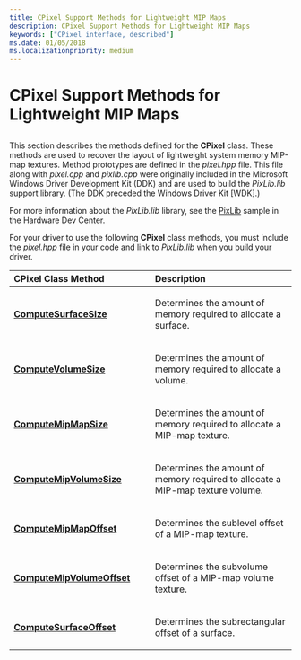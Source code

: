 ```yaml
---
title: CPixel Support Methods for Lightweight MIP Maps
description: CPixel Support Methods for Lightweight MIP Maps
keywords: ["CPixel interface, described"]
ms.date: 01/05/2018
ms.localizationpriority: medium
---
```


# CPixel Support Methods for Lightweight MIP Maps


## <span id="ddk_cpixel_support_methods_for_lightweight_mip_maps_gg"></span><span id="DDK_CPIXEL_SUPPORT_METHODS_FOR_LIGHTWEIGHT_MIP_MAPS_GG"></span>


This section describes the methods defined for the **CPixel** class. These methods are used to recover the layout of lightweight system memory MIP-map textures. Method prototypes are defined in the *pixel.hpp* file. This file along with *pixel.cpp* and *pixlib.cpp* were originally included in the Microsoft Windows Driver Development Kit (DDK) and are used to build the *PixLib.lib* support library. (The DDK preceded the Windows Driver Kit \[WDK\].)

For more information about the *PixLib.lib* library, see the [PixLib](/samples/browse/) sample in the Hardware Dev Center.

For your driver to use the following **CPixel** class methods, you must include the *pixel.hpp* file in your code and link to *PixLib.lib* when you build your driver.

<table>
<colgroup>
<col width="50%" />
<col width="50%" />
</colgroup>
<thead>
<tr class="header">
<th align="left">CPixel Class Method</th>
<th align="left">Description</th>
</tr>
</thead>
<tbody>
<tr class="odd">
<td align="left"><p><a href="cpixel-computesurfacesize.md" data-raw-source="[&lt;strong&gt;ComputeSurfaceSize&lt;/strong&gt;](cpixel-computesurfacesize.md)"><strong>ComputeSurfaceSize</strong></a></p></td>
<td align="left"><p>Determines the amount of memory required to allocate a surface.</p></td>
</tr>
<tr class="even">
<td align="left"><p><a href="cpixel-computevolumesize.md" data-raw-source="[&lt;strong&gt;ComputeVolumeSize&lt;/strong&gt;](cpixel-computevolumesize.md)"><strong>ComputeVolumeSize</strong></a></p></td>
<td align="left"><p>Determines the amount of memory required to allocate a volume.</p></td>
</tr>
<tr class="odd">
<td align="left"><p><a href="cpixel-computemipmapsize.md" data-raw-source="[&lt;strong&gt;ComputeMipMapSize&lt;/strong&gt;](cpixel-computemipmapsize.md)"><strong>ComputeMipMapSize</strong></a></p></td>
<td align="left"><p>Determines the amount of memory required to allocate a MIP-map texture.</p></td>
</tr>
<tr class="even">
<td align="left"><p><a href="cpixel-computemipvolumesize.md" data-raw-source="[&lt;strong&gt;ComputeMipVolumeSize&lt;/strong&gt;](cpixel-computemipvolumesize.md)"><strong>ComputeMipVolumeSize</strong></a></p></td>
<td align="left"><p>Determines the amount of memory required to allocate a MIP-map texture volume.</p></td>
</tr>
<tr class="odd">
<td align="left"><p><a href="cpixel-computemipmapoffset.md" data-raw-source="[&lt;strong&gt;ComputeMipMapOffset&lt;/strong&gt;](cpixel-computemipmapoffset.md)"><strong>ComputeMipMapOffset</strong></a></p></td>
<td align="left"><p>Determines the sublevel offset of a MIP-map texture.</p></td>
</tr>
<tr class="even">
<td align="left"><p><a href="cpixel-computemipvolumeoffset.md" data-raw-source="[&lt;strong&gt;ComputeMipVolumeOffset&lt;/strong&gt;](cpixel-computemipvolumeoffset.md)"><strong>ComputeMipVolumeOffset</strong></a></p></td>
<td align="left"><p>Determines the subvolume offset of a MIP-map volume texture.</p></td>
</tr>
<tr class="odd">
<td align="left"><p><a href="cpixel-computesurfaceoffset.md" data-raw-source="[&lt;strong&gt;ComputeSurfaceOffset&lt;/strong&gt;](cpixel-computesurfaceoffset.md)"><strong>ComputeSurfaceOffset</strong></a></p></td>
<td align="left"><p>Determines the subrectangular offset of a surface.</p></td>
</tr>
</tbody>
</table>

 

 


